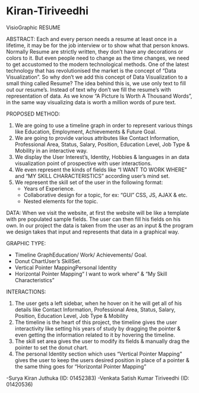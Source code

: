 Kiran-Tiriveedhi
================
VisioGraphic RESUME

ABSTRACT:
Each and every person needs a resume at least once in a lifetime, it may be for the job interview or to show what that person knows. Normally Resume are strictly written, they don’t have any decorations or colors to it. But even people need to change as the time changes, we need to get accustomed to the modern technological methods. One of the latest technology that has revolutionised the market is the concept of “Data Visualization”. So why don’t we add this concept of Data Visualization to a small thing called Resume? The idea behind this is, we use only text to fill out our resume’s. Instead of text why don’t we fill the resume’s with representation of data. As we know “A Picture Is Worth A Thousand Words”, in the same way visualizing data is worth a million words of pure text.

PROPOSED METHOD:
1. We are going to use a timeline graph in order to represent various things like Education, Employment, Achievements & Future Goal.
2. We are going to provide various attributes like Contact Information, Professional Area, Status, Salary, Position, Education Level, Job Type & Mobility in an interactive way.
3. We display the User Interest’s, Identity, Hobbies & languages in an data visualization point of prospective with user interactions.
4. We even represent the kinds of fields like “I WANT TO WORK WHERE” and “MY SKILL CHARACTERISTICS” according user’s mind set.
5. We represent the skill set of the user in the following format:
    * Years of Experience.
    * Collaborative design for a topic, for ex: “GUI” CSS, JS, AJAX & etc.
    * Nested elements for the topic.
    
DATA:
When we visit the website, at first the website will be like a template with pre populated sample fields. The user can then fill his fields on his own. In our project the data is taken from the user as an input & the program we design takes that input and represents that data in a graphical way.

GRAPHIC TYPE:
* Timeline GraphEducation/ Work/ Achievements/ Goal.
* Donut ChartUser’s SkillSet.
* Vertical Pointer MappingPersonal Identity
* Horizontal Pointer Mapping“ I want to work where” & “My Skill Characteristics”

INTERACTIONS:
1. The user gets a left sidebar, when he hover on it he will get all of his details like Contact Information, Professional Area, Status, Salary, Position, Education Level, Job Type & Mobility
2. The timeline is the heart of this project, the timeline gives the user interactivity like setting his years of study by dragging the pointer & even getting the information related to it by hovering the timeline.
3. The skill set area gives the user to modify its fields & manually drag the pointer to set the donut chart.
4. The personal Identity section which uses “Vertical Pointer Mapping” gives the user to keep the users desired position in place of a pointer & the same thing goes for “Horizontal Pointer Mapping”


-Surya Kiran Juthuka (ID: 01452383)
-Venkata Satish Kumar Tiriveedhi (ID: 01420536)